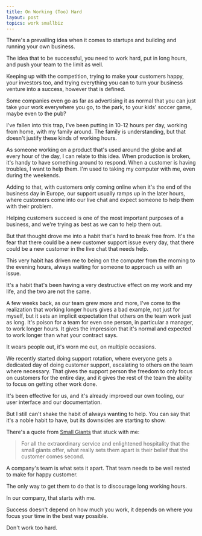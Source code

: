 ```yaml
---
title: On Working (Too) Hard
layout: post
topics: work smallbiz
---
```

There's a prevailing idea when it comes to startups and building and running
your own business.

The idea that to be successful, you need to work hard, put in long hours, and
push your team to the limit as well.

Keeping up with the competition, trying to make your customers happy, your
investors too, and trying everything you can to turn your business venture into
a success, however that is defined.

Some companies even go as far as advertising it as normal that you can just take
your work everywhere you go, to the park, to your kids' soccer game, maybe even
to the pub?

I've fallen into this trap, I've been putting in 10-12 hours per day, working
from home, with my family around. The family is understanding, but that doesn't
justify these kinds of working hours.

As someone working on a product that's used around the globe and at every hour
of the day, I can relate to this idea. When production is broken, it's handy to
have something around to respond. When a customer is having troubles, I want to
help them. I'm used to taking my computer with me, even during the weekends.

Adding to that, with customers only coming online when it's the end of the
business day in Europe, our support usually ramps up in the later hours, where
customers come into our live chat and expect someone to help them with their
problem.

Helping customers succeed is one of the most important purposes of a business,
and we're trying as best as we can to help them out.

But that thought drove me into a habit that's hard to break free from. It's the
fear that there could be a new customer support issue every day, that there
could be a new customer in the live chat that needs help.

This very habit has driven me to being on the computer from the morning to the
evening hours, always waiting for someone to approach us with an issue.

It's a habit that's been having a very destructive effect on my work and my
life, and the two are not the same.

A few weeks back, as our team grew more and more, I've come to the realization
that working longer hours gives a bad example, not just for myself, but it sets
an implicit expectation that others on the team work just as long. It's poison
for a team for even one person, in particular a manager, to work longer hours.
It gives the impression that it's normal and expected to work longer than what
your contract says.

It wears people out, it's worn me out, on multiple occasions.

We recently started doing support rotation, where everyone gets a dedicated
day of doing customer support, escalating to others on the team where
necessary. That gives the support person the freedom to only focus on
customers for the entire day, and it gives the rest of the team the ability to
focus on getting other work done.

It's been effective for us, and it's already improved our own tooling, our
user interface and our documentation.

But I still can't shake the habit of always wanting to help. You can say that
it's a noble habit to have, but its downsides are starting to show.

There's a quote from [Small Giants]() that stuck with me:

> For all the extraordinary service and enlightened hospitality that the small
> giants offer, what really sets them apart is their belief that the customer
> comes second.

A company's team is what sets it apart. That team needs to be well rested to
make for happy customer.

The only way to get them to do that is to discourage long working hours.

In our company, that starts with me.

Success doesn't depend on how much you work, it depends on where you focus your
time in the best way possible.

Don't work too hard. 
